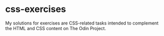 # css-exercises
My solutions for exercises are CSS-related tasks intended to complement the HTML and CSS content on The Odin Project.
